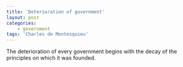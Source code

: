 ```yaml
---
title: 'Deterioration of government'
layout: post
categories:
    - government
tags: 'Charles de Montesquieu'
---
```


The deterioration of every government begins with the decay of the principles on which it was founded.